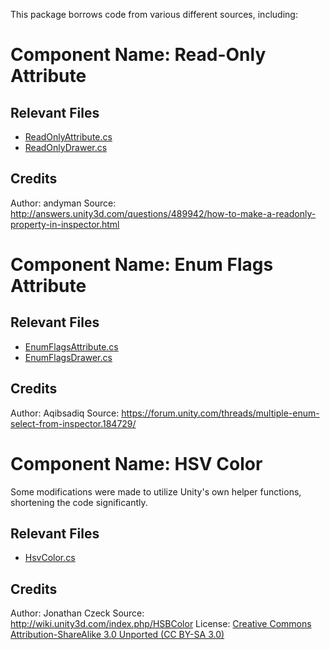 This package borrows code from various different sources, including:

# Component Name: Read-Only Attribute

## Relevant Files
- [ReadOnlyAttribute.cs](/Runtime/Attributes/ReadOnlyAttribute.cs)
- [ReadOnlyDrawer.cs](/Editor/Attributes/ReadOnlyDrawer.cs)

## Credits
Author: andyman
Source: http://answers.unity3d.com/questions/489942/how-to-make-a-readonly-property-in-inspector.html

# Component Name: Enum Flags Attribute

## Relevant Files
- [EnumFlagsAttribute.cs](/Runtime/Attributes/EnumFlagsAttribute.cs)
- [EnumFlagsDrawer.cs](/Editor/Attributes/EnumFlagsDrawer.cs)

## Credits
Author: Aqibsadiq
Source: https://forum.unity.com/threads/multiple-enum-select-from-inspector.184729/

# Component Name: HSV Color

Some modifications were made to utilize Unity's own helper functions, shortening the code significantly.

## Relevant Files
- [HsvColor.cs](/Runtime/HsvColor.cs)

## Credits
Author: Jonathan Czeck
Source: http://wiki.unity3d.com/index.php/HSBColor
License: [Creative Commons Attribution-ShareAlike 3.0 Unported (CC BY-SA 3.0)](http://creativecommons.org/licenses/by-sa/3.0/)
